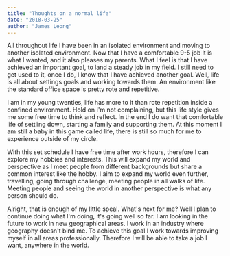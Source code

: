 ```yaml
---
title: "Thoughts on a normal life"
date: "2018-03-25"
author: "James Leong"
---
```


All throughout life I have been in an isolated environment and moving to another isolated environment.
Now that I have a comfortable 9-5 job it is what I wanted, and it also pleases my parents. What I feel is that I have achieved an important goal, to land a steady job in my field. I still need to get used to it, once I do, I know that I have achieved another goal. Well, life is all about settings goals and working towards them. An environment like the standard office space is pretty rote and repetitive. 

I am in my young twenties, life has more to it than rote repetition inside a confined environment. Hold on I'm not complaining, but this life style gives me some free time to think and reflect. In the end I do want that comfortable life of settling down, starting a family and supporting them. At this moment I am still a baby in this game called life, there is still so much for me to experience outside of my circle.

With this set schedule I have free time after work hours, therefore I can explore my hobbies and interests. This will expand my world and perspective as I meet people from different backgrounds but share a common interest like the hobby. I aim to expand my world even further, travelling, going through challenge, meeting people in all walks of life. Meeting people and seeing the world in another perspective is what any person should do.

Alright, that is enough of my little speal. What's next for me? Well I plan to continue doing what I'm doing, it's going well so far. I am looking in the future to work in new geographical areas. I work in an industry where geography doesn't bind me. To achieve this goal I work towards improving myself in all areas professionally. Therefore I will be able to take a job I want, anywhere in the world. 
